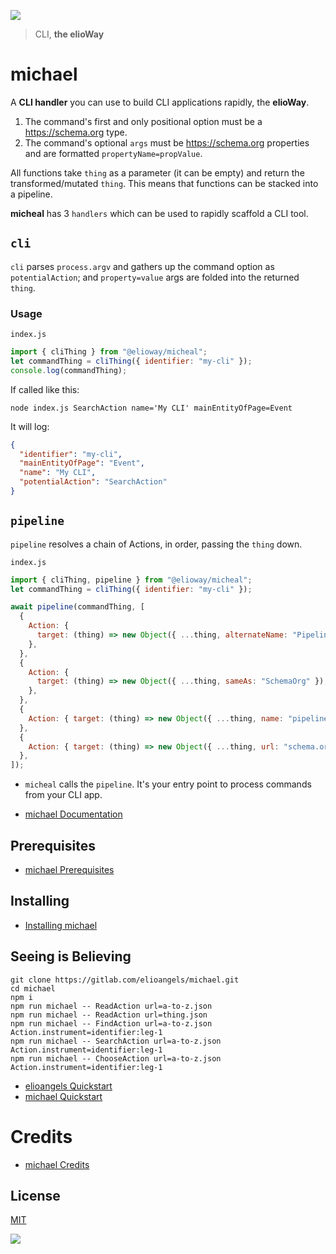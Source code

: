 ![](https://elioway.gitlab.io/elioangels/michael/elio-michael-logo.png)

> CLI, **the elioWay**

# michael

A **CLI handler** you can use to build CLI applications rapidly, the **elioWay**.

1. The command's first and only positional option must be a <https://schema.org> type.
2. The command's optional `args` must be <https://schema.org> properties and are formatted `propertyName=propValue`.

All functions take `thing` as a parameter (it can be empty) and return the transformed/mutated `thing`. This means that functions can be stacked into a pipeline.

**micheal** has 3 `handlers` which can be used to rapidly scaffold a CLI tool.

## `cli`

`cli` parses `process.argv` and gathers up the command option as `potentialAction`; and `property=value` args are folded into the returned `thing`.

### Usage

`index.js`

```javascript
import { cliThing } from "@elioway/micheal";
let commandThing = cliThing({ identifier: "my-cli" });
console.log(commandThing);
```

If called like this:

```shell
node index.js SearchAction name='My CLI' mainEntityOfPage=Event
```

It will log:

```json
{
  "identifier": "my-cli",
  "mainEntityOfPage": "Event",
  "name": "My CLI",
  "potentialAction": "SearchAction"
}
```

## `pipeline`

`pipeline` resolves a chain of Actions, in order, passing the `thing` down.

`index.js`

```javascript
import { cliThing, pipeline } from "@elioway/micheal";
let commandThing = cliThing({ identifier: "my-cli" });

await pipeline(commandThing, [
  {
    Action: {
      target: (thing) => new Object({ ...thing, alternateName: "Pipelined" }),
    },
  },
  {
    Action: {
      target: (thing) => new Object({ ...thing, sameAs: "SchemaOrg" }),
    },
  },
  {
    Action: { target: (thing) => new Object({ ...thing, name: "pipelined" }) },
  },
  {
    Action: { target: (thing) => new Object({ ...thing, url: "schema.org" }) },
  },
]);
```

- `micheal` calls the `pipeline`. It's your entry point to process commands from your CLI app.

- [michael Documentation](https://elioway.gitlab.io/elioangels/michael/)

## Prerequisites

- [michael Prerequisites](https://elioway.gitlab.io/elioangels/michael/installing.html)

## Installing

- [Installing michael](https://elioway.gitlab.io/elioangels/michael/installing.html)

## Seeing is Believing

```
git clone https://gitlab.com/elioangels/michael.git
cd michael
npm i
npm run michael -- ReadAction url=a-to-z.json
npm run michael -- ReadAction url=thing.json
npm run michael -- FindAction url=a-to-z.json Action.instrument=identifier:leg-1
npm run michael -- SearchAction url=a-to-z.json Action.instrument=identifier:leg-1
npm run michael -- ChooseAction url=a-to-z.json Action.instrument=identifier:leg-1
```

- [elioangels Quickstart](https://elioway.gitlab.io/elioangels/quickstart.html)
- [michael Quickstart](https://elioway.gitlab.io/elioangels/michael/quickstart.html)

# Credits

- [michael Credits](https://elioway.gitlab.io/elioangels/michael/credits.html)

## License

[MIT](license)

![](https://elioway.gitlab.io/elioangels/michael/apple-touch-icon.png)

